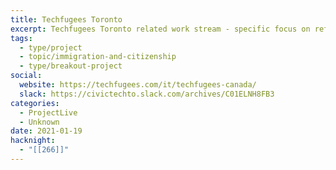 ```yaml
---
title: Techfugees Toronto
excerpt: Techfugees Toronto related work stream - specific focus on refugee housing challenges in GTA
tags:
  - type/project
  - topic/immigration-and-citizenship
  - type/breakout-project
social:
  website: https://techfugees.com/it/techfugees-canada/
  slack: https://civictechto.slack.com/archives/C01ELNH8FB3
categories:
  - ProjectLive
  - Unknown
date: 2021-01-19
hacknight:
  - "[[266]]"
---
```

